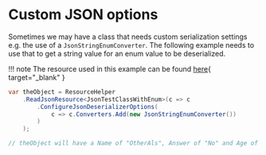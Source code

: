 # Custom JSON options

Sometimes we may have a class that needs custom serialization settings e.g. the use of a `JsonStringEnumConverter`. The following example needs to use that to get a string value for an enum value to be deserialized.

!!! note
    The resource used in this example can be found [here](https://github.com/alunacjones/LSL.Resources.DotNetFiddle/blob/master/src/LSL.Resources.DotNetFiddle/Resources/LSL.Resources.DotNetFiddle.JsonTestClassWithEnum.json){ target="_blank" }

```csharp  { data-fiddle="rCtPvl" }
var theObject = ResourceHelper
    .ReadJsonResource<JsonTestClassWithEnum>(c => c
        .ConfigureJsonDeserializerOptions(
            c => c.Converters.Add(new JsonStringEnumConverter())
        )
    );

// theObject will have a Name of "OtherAls", Answer of "No" and Age of 10
```